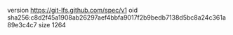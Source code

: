 version https://git-lfs.github.com/spec/v1
oid sha256:c8d2f45a1908ab26297aef4bbfa9017f2b9bedb7138d5bc8a24c361a89e3c4c7
size 1264
